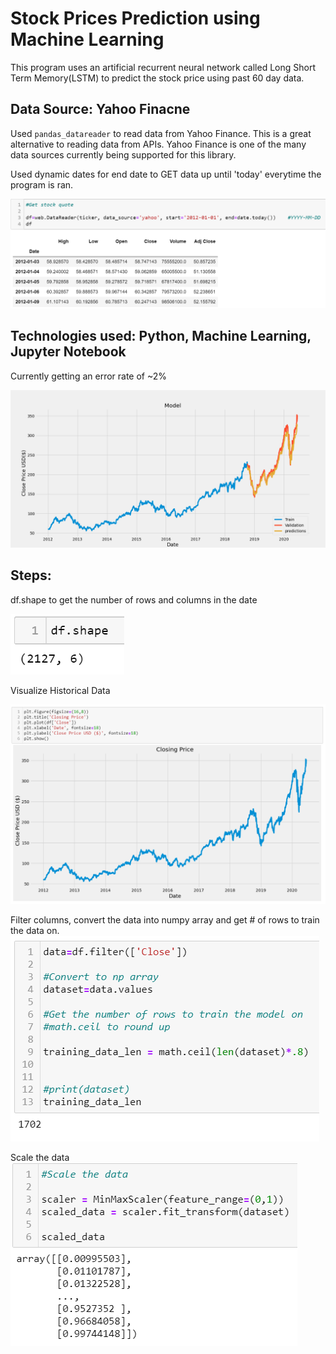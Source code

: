 # Stock Prices Prediction using Machine Learning

This program uses an artificial recurrent neural network called Long Short Term Memory(LSTM) to predict the stock price using past 60 day data.

## Data Source: Yahoo Finacne
Used `pandas_datareader` to read data from Yahoo Finance. This is a great alternative to reading data from APIs. Yahoo Finance is one of the many data sources currently being supported for this library.

Used dynamic dates for end date to GET data up until 'today' everytime the program is ran. 

![](Images/get_stock_quote.PNG)

## Technologies used: Python, Machine Learning, Jupyter Notebook

Currently getting an error rate of ~2%



![](Images/prediction.png)


## Steps:

df.shape to get the number of rows and columns in the date

![](Images/df_shape.PNG)

Visualize Historical Data

![](Images/plot_historical_data.PNG)

Filter columns, convert the data into numpy array and get # of rows to train the data on.
![](Images/filter_convert.PNG)

Scale the data
![](Images/scale_data.PNG)